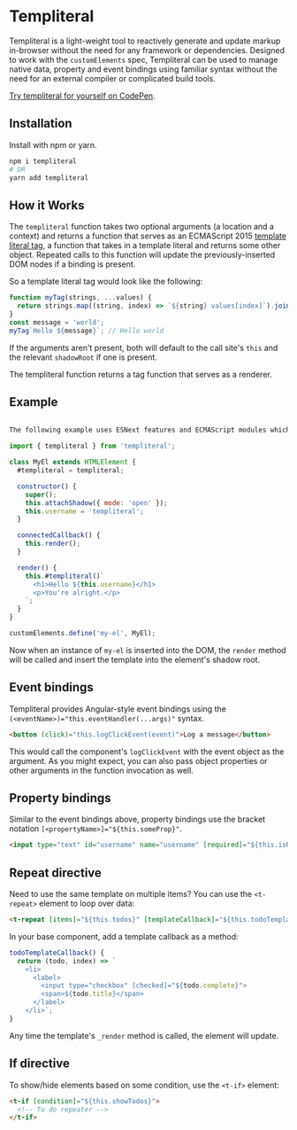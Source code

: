 # Templiteral

Templiteral is a light-weight tool to reactively generate and update markup in-browser without the need for any framework or dependencies. Designed to work with the `customElements` spec, Templiteral can be used to manage native data, property and event bindings using familiar syntax without the need for an external compiler or complicated build tools.

[Try templiteral for yourself on CodePen](https://codepen.io/calebdwilliams/pen/mXBryE).

## Installation

Install with npm or yarn.

```bash
npm i templiteral
# OR
yarn add templiteral
```

## How it Works

The `templiteral` function takes two optional arguments (a location and a context) and returns a function that serves as an ECMAScript 2015 [template literal tag](https://developer.mozilla.org/en-US/docs/Web/JavaScript/Reference/Template_literals), a function that takes in a template literal and returns some other object. Repeated calls to this function will update the previously-inserted DOM nodes if a binding is present.

So a template literal tag would look like the following:

```javascript
function myTag(strings, ...values) {
  return strings.map((string, index) => `${string} values[index]`).join('');
}
const message = 'world';
myTag`Hello ${message}`; // Hello world
```

If the arguments aren't present, both will default to the call site's `this` and the relevant `shadowRoot` if one is present.

The templiteral function returns a tag function that serves as a renderer.

## Example

```javascript

The following example uses ESNext features and ECMAScript modules which might not be supported by all browsers:

import { templiteral } from 'templiteral';

class MyEl extends HTMLElement {
  #templiteral = templiteral;

  constructor() {
    super();
    this.attachShadow({ mode: 'open' });
    this.username = 'templiteral';
  }

  connectedCallback() {
    this.render();
  }

  render() {
    this.#templiteral()`
      <h1>Hello ${this.username}</h1>
      <p>You're alright.</p>
    `;
  }
}

customElements.define('my-el', MyEl);
```

Now when an instance of `my-el` is inserted into the DOM, the `render` method will be called and insert the template into the element's shadow root.

## Event bindings

Templiteral provides Angular-style event bindings using the `(<eventName>)="this.eventHandler(...args)"` syntax.

```html
<button (click)="this.logClickEvent(event)">Log a message</button>
```

This would call the component's `logClickEvent` with the event object as the argument. As you might expect, you can also pass object properties or other arguments in the function invocation as well.

## Property bindings

Similar to the event bindings above, property bindings use the bracket notation `[<propertyName>]="${this.someProp}"`.

```html
<input type="text" id="username" name="username" [required]="${this.isRequired}" [value]="${this.username}">
```
## Repeat directive

Need to use the same template on multiple items? You can use the `<t-repeat>` element to loop over data:

```html
<t-repeat [items]="${this.todos}" [templateCallback]="${this.todoTemplateCallback}"></t-repat>
```

In your base component, add a template callback as a method: 

```javascript
todoTemplateCallback() {
  return (todo, index) => `
    <li>
      <label>
        <input type="checkbox" [checked]="${todo.complete}">
        <span>${todo.title}</span>
      </label>
    </li>`;
}
```

Any time the template's `_render` method is called, the element will update.

## If directive

To show/hide elements based on some condition, use the `<t-if>` element:

```html
<t-if [condition]="${this.showTodos}">
  <!-- To do repeater -->
</t-if>
```
